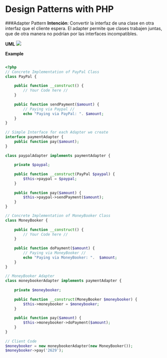 # Design Patterns with PHP
###Adapter Pattern
**Intención**: Convertir la interfaz de una clase en otra interfaz que el cliente espera.
El adapter permite que clases trabajen juntas, que de otra manera no podrían por las interfaces incompatibles.

**UML**
![](https://upload.wikimedia.org/wikipedia/commons/thumb/3/35/ClassAdapter.png/300px-ClassAdapter.png)

**Example**

```php

<?php 
// Concrete Implementation of PayPal Class
class PayPal {
     
    public function __construct() {
        // Your Code here //
    }
     
    public function sendPayment($amount) {
        // Paying via Paypal //
        echo "Paying via PayPal: ". $amount;
    }
}
 
// Simple Interface for each Adapter we create
interface paymentAdapter {
    public function pay($amount);
}
 
class paypalAdapter implements paymentAdapter {
     
    private $paypal;
 
    public function __construct(PayPal $paypal) {
        $this->paypal = $paypal;
    }
     
    public function pay($amount) {
        $this->paypal->sendPayment($amount);
    }
}

// Concrete Implementation of MoneyBooker Class
class MoneyBooker {
 
    public function __construct() {
        // Your Code here //
    }
 
    public function doPayment($amount) {
        // Paying via MoneyBooker //
        echo "Paying via MoneyBooker: ".  $amount;
    }
}
 
// MoneyBooker Adapter
class moneybookerAdapter implements paymentAdapter {
 
    private $moneybooker;
 
    public function __construct(MoneyBooker $moneybooker) {
        $this->moneybooker = $moneybooker;
    }
 
    public function pay($amount) {
        $this->moneybooker->doPayment($amount);
    }
}
 
// Client Code
$moneybooker = new moneybookerAdapter(new MoneyBooker());
$moneybooker->pay('2629');

```
